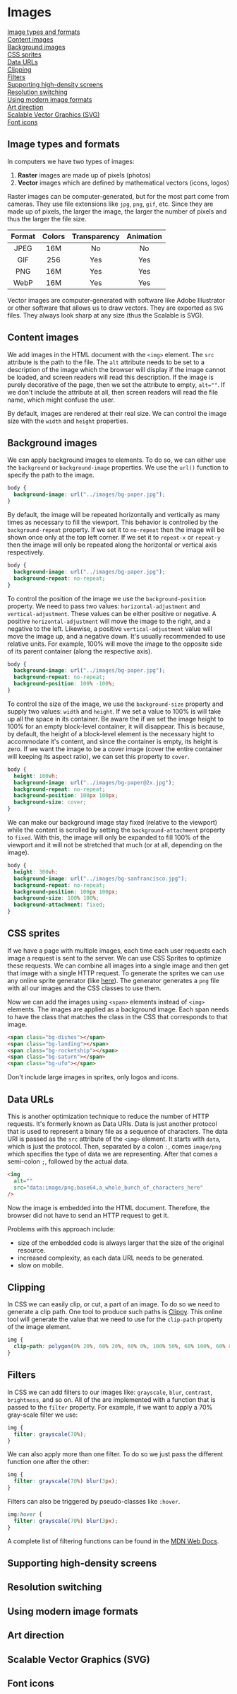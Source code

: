 # Images

[Image types and formats](#image-types-and-formats)  
[Content images](#content-images)  
[Background images](#background-images)  
[CSS sprites](#css-sprites)  
[Data URLs](#data-urls)  
[Clipping](#clipping)  
[Filters](#filters)  
[Supporting high-density screens](#supporting-high-density-screens)  
[Resolution switching](#resolution-switching)  
[Using modern image formats](#using-modern-image-formats)  
[Art direction](#art-direction)  
[Scalable Vector Graphics (SVG)](#scalable-vector-graphics-svg)  
[Font icons](#font-icons)  

## Image types and formats

In computers we have two types of images:

1. **Raster** images are made up of pixels (photos)
2. **Vector** images which are defined by mathematical vectors (icons, logos)

Raster images can be computer-generated, but for the most part come from cameras. They use file extensions like `jpg`, `png`, `gif`, etc. Since they are made up of pixels, the larger the image, the larger the number of pixels and thus the larger the file size.

| Format | Colors | Transparency | Animation |
| :----: | :----: | :----------: | :-------: |
|  JPEG  |  16M   |      No      |    No     |
|  GIF   |  256   |     Yes      |    Yes    |
|  PNG   |  16M   |     Yes      |    Yes    |
|  WebP  |  16M   |     Yes      |    Yes    |

Vector images are computer-generated with software like Adobe Illustrator or other software that allows us to draw vectors. They are exported as `SVG` files. They always look sharp at any size (thus the Scalable is SVG).

## Content images

We add images in the HTML document with the `<img>` element. The `src` attribute is the path to the file. The `alt` attribute needs to be set to a description of the image which the browser will display if the image cannot be loaded, and screen readers will read this description. If the image is purely decorative of the page, then we set the attribute to empty, `alt=""`. If we don't include the attribute at all, then screen readers will read the file name, which might confuse the user.

By default, images are rendered at their real size. We can control the image size with the `width` and `height` properties.

## Background images

We can apply background images to elements. To do so, we can either use the `background` or `background-image` properties. We use the `url()` function to specify the path to the image.

```css
body {
  background-image: url("../images/bg-paper.jpg");
}
```

By default, the image will be repeated horizontally and vertically as many times as necessary to fill the viewport. This behavior is controlled by the `background-repeat` property. If we set it to `no-repeat` then the image will be shown once only at the top left corner. If we set it to `repeat-x` or `repeat-y` then the image will only be repeated along the horizontal or vertical axis respectively.

```css
body {
  background-image: url("../images/bg-paper.jpg");
  background-repeat: no-repeat;
}
```

To control the position of the image we use the `background-position` property. We need to pass two values: `horizontal-adjustment` and `vertical-adjustment`. These values can be either positive or negative. A positive `horizontal-adjustment` will move the image to the right, and a negative to the left. Likewise, a positive `vertical-adjustment` value will move the image up, and a negative down. It's usually recommended to use relative units. For example, 100% will move the image to the opposite side of its parent container (along the respective axis).

```css
body {
  background-image: url("../images/bg-paper.jpg");
  background-repeat: no-repeat;
  background-position: 100% -100%;
}
```

To control the size of the image, we use the `background-size` property and supply two values: `width` and `height`. If we set a value to 100% is will take up all the space in its container. Be aware the if we set the image height to 100% for an empty block-level container, it will disappear. This is because, by default, the height of a block-level element is the necessary hight to accommodate it's content, and since the container is empty, its height is zero. If we want the image to be a cover image (cover the entire container will keeping its aspect ratio), we can set this property to `cover`.

```css
body {
  height: 100vh;
  background-image: url("../images/bg-paper@2x.jpg");
  background-repeat: no-repeat;
  background-position: 100px 100px;
  background-size: cover;
}
```

We can make our background image stay fixed (relative to the viewport) while the content is scrolled by setting the `background-attachment` property to `fixed`. With this, the image will only be expanded to fill 100% of the viewport and it will not be stretched that much (or at all, depending on the image).

```css
body {
  height: 300vh;
  background-image: url("../images/bg-sanfrancisco.jpg");
  background-repeat: no-repeat;
  background-position: 100px 100px;
  background-size: 100% 100%;
  background-attachment: fixed;
}
```

## CSS sprites

If we have a page with multiple images, each time each user requests each image a request is sent to the server. We can use CSS Sprites to optimize these requests. We can combine all images into a single image and then get that image with a single HTTP request. To generate the sprites we can use any online sprite generator (like [here](https://www.toptal.com/developers/css/sprite-generator/)). The generator generates a `png` file with all our images and the CSS classes to use them.

Now we can add the images using `<span>` elements instead of `<img>` elements. The images are applied as a background image. Each span needs to have the class that matches the class in the CSS that corresponds to that image.

```html
<span class="bg-dishes"></span>
<span class="bg-landing"></span>
<span class="bg-rocketship"></span>
<span class="bg-saturn"></span>
<span class="bg-ufo"></span>
```

Don't include large images in sprites, only logos and icons.

## Data URLs

This is another optimization technique to reduce the number of HTTP requests. It's formerly known as Data URIs. Data is just another protocol that is used to represent a binary file as a sequence of characters. The data URI is passed as the `src` attribute of the `<img>` element. It starts with `data`, which is just the protocol. Then, separated by a colon `:`, comes `image/png` which specifies the type of data we are representing. After that comes a semi-colon `;`, followed by the actual data.

``` html
<img
  alt=""
  src="data:image/png;base64,a_whole_bunch_of_characters_here"
/>
```

Now the image is embedded into the HTML document. Therefore, the browser did not have to send an HTTP request to get it.

Problems with this approach include:

- size of the embedded code is always larger that the size of the original resource.
- increased complexity, as each data URL needs to be generated.
- slow on mobile.

## Clipping

In CSS we can easily clip, or cut, a part of an image. To do so we need to generate a clip path. One tool to produce such paths is [Clippy](https://bennettfeely.com/clippy/). This online tool will generate the value that we need to use for the `clip-path` property of the image element.

``` css
img {
  clip-path: polygon(0% 20%, 60% 20%, 60% 0%, 100% 50%, 60% 100%, 60% 80%, 0% 80%);
}
```

## Filters

In CSS we can add filters to our images like: `grayscale`, `blur`, `contrast`, `brightness`, and so on. All of the are implemented with a function that is passed to the `filter` property. For example, if we want to apply a 70% gray-scale filter we use:

```css
img {
  filter: grayscale(70%);
}
```

We can also apply more than one filter. To do so we just pass the different function one after the other:

```css
img {
  filter: grayscale(70%) blur(3px);
}
```

Filters can also be triggered by pseudo-classes like `:hover`.

```css
img:hover {
  filter: grayscale(70%) blur(3px);
}
```

A complete list of filtering functions can be found in the [MDN Web Docs](https://developer.mozilla.org/en-US/docs/Web/CSS/filter).

## Supporting high-density screens

## Resolution switching

## Using modern image formats

## Art direction

## Scalable Vector Graphics (SVG)

## Font icons
